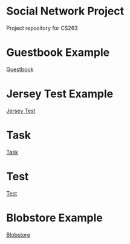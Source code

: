 Social Network Project
===========
Project repository for CS263

Guestbook Example
==
[Guestbook](http://icy-sun.appspot.com/)

Jersey Test Example
==
[Jersey Test](http://icy-sun.appspot.com/context/jerseyws/test)

Task
==
[Task](http://icy-sun.appspot.com/task.html)

Test
==
[Test](http://icy-sun.appspot.com/test)

Blobstore Example
==
[Blobstore](http://icy-sun.appspot.com/upload.jsp)




